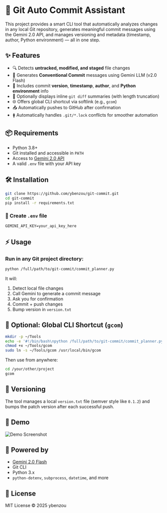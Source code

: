 # 🚀 Git Auto Commit Assistant

This project provides a smart CLI tool that automatically analyzes changes in any local Git repository, generates meaningful commit messages using the Gemini 2.0 API, and manages versioning and metadata (timestamp, author, Python environment) — all in one step.

## ✨ Features

* 🔍 Detects **untracked, modified, and staged** file changes
* 🧐 Generates **Conventional Commit** messages using Gemini LLM (v2.0 Flash)
* 💾 Includes commit **version**, **timestamp**, **author**, and **Python environment** info
* 📝 Optionally displays inline `git diff` summaries (with length truncation)
* 🌐 Offers global CLI shortcut via softlink (e.g., `gcom`)
* 📤 Automatically pushes to GitHub after confirmation
* 🛉 Automatically handles `.git/*.lock` conflicts for smoother automation

## 📦 Requirements

* Python 3.8+
* Git installed and accessible in `PATH`
* Access to [Gemini 2.0 API](https://ai.google.dev/)
* A valid `.env` file with your API key

## 🛠️ Installation

```bash
git clone https://github.com/ybenzou/git-commit.git
cd git-commit
pip install -r requirements.txt
```

### 🔐 Create `.env` file

```env
GEMINI_API_KEY=your_api_key_here
```

## ⚡ Usage

### Run in any Git project directory:

```bash
python /full/path/to/git-commit/commit_planner.py
```

It will:

1. Detect local file changes
2. Call Gemini to generate a commit message
3. Ask you for confirmation
4. Commit + push changes
5. Bump version in `version.txt`

## 🔗 Optional: Global CLI Shortcut (`gcom`)

```bash
mkdir -p ~/Tools
echo -e '#!/bin/bash\npython /full/path/to/git-commit/commit_planner.py' > ~/Tools/gcom
chmod +x ~/Tools/gcom
sudo ln -s ~/Tools/gcom /usr/local/bin/gcom
```

Then use from anywhere:

```bash
cd /your/other/project
gcom
```

## 📂 Versioning

The tool manages a local `version.txt` file (semver style like `0.1.2`) and bumps the patch version after each successful push.

## 📸 Demo

![Demo Screenshot](./public/auto-commit-demo.png)

## 🧠 Powered by

* [Gemini 2.0 Flash](https://ai.google.dev/)
* Git CLI
* Python 3.x
* `python-dotenv`, `subprocess`, `datetime`, and more

## 📄 License

MIT License © 2025 ybenzou
